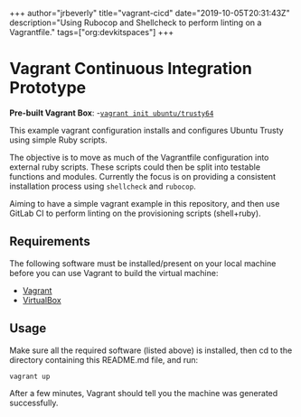 +++
author="jrbeverly"
title="vagrant-cicd"
date="2019-10-05T20:31:43Z"
description="Using Rubocop and Shellcheck to perform linting on a Vagrantfile."
tags=["org:devkitspaces"]
+++

# Vagrant Continuous Integration Prototype

**Pre-built Vagrant Box**:
-[`vagrant init ubuntu/trusty64`](https://app.vagrantup.com/ubuntu/boxes/trusty64)

This example vagrant configuration installs and configures Ubuntu Trusty using simple Ruby scripts.

The objective is to move as much of the Vagrantfile configuration into external ruby scripts. These scripts could then be split into testable functions and modules. Currently the focus is on providing a consistent installation process using `shellcheck` and `rubocop`.

Aiming to have a simple vagrant example in this repository, and then use GitLab CI to perform linting on the provisioning scripts (shell+ruby).

## Requirements

The following software must be installed/present on your local machine before you can use Vagrant to build the virtual machine:

- [Vagrant](http://vagrantup.com/)
- [VirtualBox](https://www.virtualbox.org/)

## Usage

Make sure all the required software (listed above) is installed, then cd to the directory containing this README.md file, and run:

    vagrant up

After a few minutes, Vagrant should tell you the machine was generated successfully.
